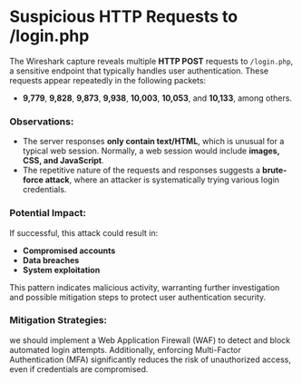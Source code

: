 # Suspicious HTTP Requests to /login.php 

The Wireshark capture reveals multiple **HTTP POST** requests to `/login.php`, a sensitive endpoint that typically handles user authentication. These requests appear repeatedly in the following packets:  

- **9,779**, **9,828**, **9,873**, **9,938**, **10,003**, **10,053**, and **10,133**, among others.

### Observations:
- The server responses **only contain text/HTML**, which is unusual for a typical web session. Normally, a web session would include **images, CSS, and JavaScript**.
- The repetitive nature of the requests and responses suggests a **brute-force attack**, where an attacker is systematically trying various login credentials.

### Potential Impact:
If successful, this attack could result in:
- **Compromised accounts**
- **Data breaches**
- **System exploitation**

This pattern indicates malicious activity, warranting further investigation and possible mitigation steps to protect user authentication security.

### Mitigation Strategies:
we should implement a Web Application Firewall (WAF) to detect and block automated login attempts. Additionally, enforcing Multi-Factor Authentication (MFA) significantly reduces the risk of unauthorized access, even if credentials are compromised.
